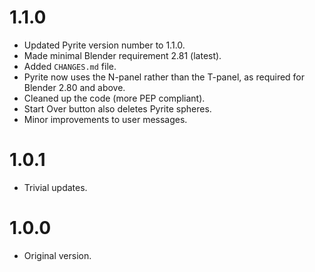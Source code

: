 1.1.0
=====

* Updated Pyrite version number to 1.1.0.
* Made minimal Blender requirement 2.81 (latest).
* Added `CHANGES.md` file.
* Pyrite now uses the N-panel rather than the T-panel, as required for Blender
  2.80 and above.
* Cleaned up the code (more PEP compliant).
* Start Over button also deletes Pyrite spheres.
* Minor improvements to user messages.

1.0.1
=====

* Trivial updates.

1.0.0
=====

* Original version.

